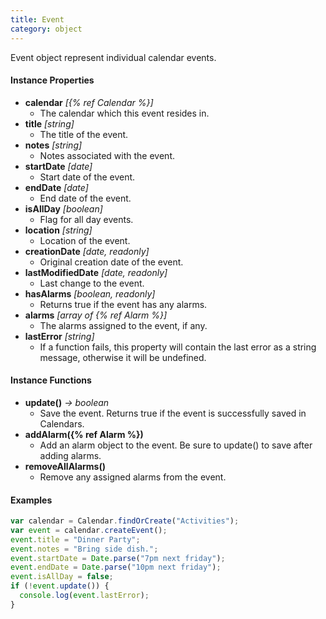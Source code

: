 ```yaml
---
title: Event
category: object
---
```


Event object represent individual calendar events.

#### Instance Properties

- **calendar** *[{% ref Calendar %}]*
  - The calendar which this event resides in.
- **title** *[string]*
  - The title of the event.
- **notes** *[string]*
  - Notes associated with the event.
- **startDate** *[date]*
  - Start date of the event.
- **endDate** *[date]*
  - End date of the event.
- **isAllDay** *[boolean]*
  - Flag for all day events.
- **location** *[string]*
  - Location of the event.
- **creationDate** *[date, readonly]*
  - Original creation date of the event.
- **lastModifiedDate** *[date, readonly]*
  - Last change to the event.
- **hasAlarms** *[boolean, readonly]*
  - Returns true if the event has any alarms.
- **alarms** *[array of {% ref Alarm %}]*
  - The alarms assigned to the event, if any.
- **lastError** *[string]*
  - If a function fails, this property will contain the last error as a string message, otherwise it will be undefined.

#### Instance Functions

- **update()** *-> boolean*
  - Save the event. Returns true if the event is successfully saved in Calendars.
- **addAlarm({% ref Alarm %})**
  - Add an alarm object to the event. Be sure to update() to save after adding alarms.
- **removeAllAlarms()**
  - Remove any assigned alarms from the event.

#### Examples

```javascript
var calendar = Calendar.findOrCreate("Activities");
var event = calendar.createEvent();
event.title = "Dinner Party";
event.notes = "Bring side dish.";
event.startDate = Date.parse("7pm next friday");
event.endDate = Date.parse("10pm next friday");
event.isAllDay = false;
if (!event.update()) {
  console.log(event.lastError);
}
```
